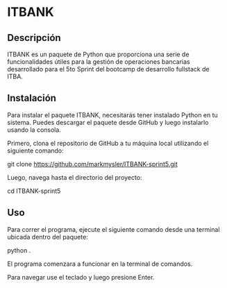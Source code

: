 # ITBANK

## Descripción

ITBANK es un paquete de Python que proporciona una serie de funcionalidades útiles para la gestión de operaciones bancarias desarrollado para el 5to Sprint del bootcamp de desarrollo fullstack de ITBA.

## Instalación

Para instalar el paquete ITBANK, necesitarás tener instalado Python en tu sistema. Puedes descargar el paquete desde GitHub y luego instalarlo usando la consola.

Primero, clona el repositorio de GitHub a tu máquina local utilizando el siguiente comando:

git clone https://github.com/markmysler/ITBANK-sprint5.git

Luego, navega hasta el directorio del proyecto:

cd ITBANK-sprint5

## Uso

Para correr el programa, ejecute el siguiente comando desde una terminal ubicada dentro del paquete:

python .

El programa comenzara a funcionar en la terminal de comandos.

Para navegar use el teclado y luego presione Enter.
